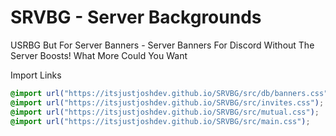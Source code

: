 # SRVBG - Server Backgrounds
USRBG But For Server Banners - Server Banners For Discord Without The Server Boosts! What More Could You Want

Import Links
```css
@import url("https://itsjustjoshdev.github.io/SRVBG/src/db/banners.css");
@import url("https://itsjustjoshdev.github.io/SRVBG/src/invites.css");
@import url("https://itsjustjoshdev.github.io/SRVBG/src/mutual.css");
@import url("https://itsjustjoshdev.github.io/SRVBG/src/main.css");
```
